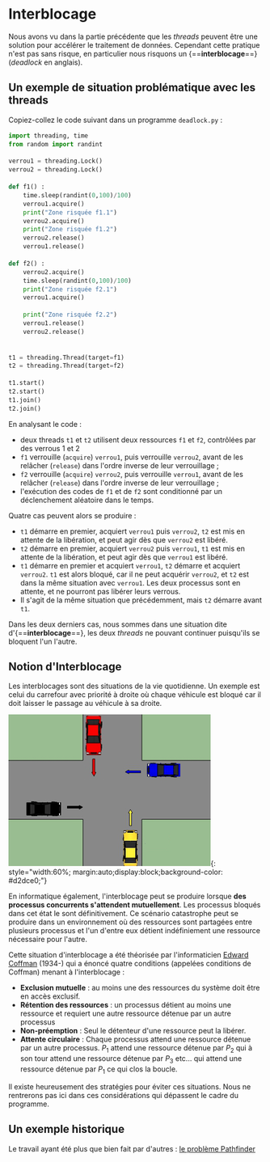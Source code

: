 # Interblocage

Nous avons vu dans la partie précédente que les *threads* peuvent être une solution pour accélérer le traitement de données. Cependant cette pratique n'est pas sans risque, en particulier nous risquons un {==**interblocage**==} (*deadlock* en anglais).

## Un exemple de situation problématique avec les threads

Copiez-collez le code suivant dans un programme `deadlock.py` :

```` python 
import threading, time
from random import randint

verrou1 = threading.Lock()
verrou2 = threading.Lock()

def f1() :
    time.sleep(randint(0,100)/100)
    verrou1.acquire()
    print("Zone risquée f1.1")
    verrou2.acquire()
    print("Zone risquée f1.2")
    verrou2.release()
    verrou1.release()
    
def f2() :
    verrou2.acquire()
    time.sleep(randint(0,100)/100)
    print("Zone risquée f2.1")
    verrou1.acquire()
    
    print("Zone risquée f2.2")
    verrou1.release()
    verrou2.release()
 
 
t1 = threading.Thread(target=f1)
t2 = threading.Thread(target=f2)
 
t1.start()
t2.start()
t1.join()
t2.join()

````

En analysant le code :

* deux threads `t1` et `t2` utilisent deux ressources `f1` et `f2`, contrôlées par des verrous 1 et 2
* `f1` verrouille (`acquire`) `verrou1`, puis verrouille `verrou2`, avant de les relâcher (`release`)  dans l'ordre inverse de leur verrouillage ;
* `f2` verrouille (`acquire`) `verrou2`, puis verrouille `verrou1`, avant de les relâcher (`release`)  dans l'ordre inverse de leur verrouillage ;
* l'exécution des codes de `f1` et de `f2` sont conditionné par un déclenchement aléatoire dans le temps.

Quatre cas peuvent alors se produire : 

* `t1` démarre en premier, acquiert `verrou1` puis `verrou2`, `t2` est mis en attente de la libération, et peut agir dès que `verrou2` est libéré.
* `t2` démarre en premier, acquiert `verrou2` puis `verrou1`, `t1` est mis en attente de la libération, et peut agir dès que `verrou1` est libéré.
* `t1` démarre en premier et acquiert `verrou1`, `t2` démarre et acquiert `verrou2`. `t1` est alors bloqué, car il ne peut acquérir `verrou2`, et `t2` est dans la même situation avec `verrou1`. Les deux processus sont en attente, et ne pourront pas libérer leurs verrous.
* Il s'agit de la même situation que précédemment, mais `t2` démarre avant `t1`.


Dans les deux derniers cas, nous sommes dans une situation dite d'{==**interblocage**==}, les deux *threads* ne pouvant continuer puisqu'ils se bloquent l'un l'autre.


## Notion d'Interblocage

Les interblocages sont des situations de la vie quotidienne. Un exemple est celui du carrefour avec priorité à droite où chaque véhicule est bloqué car il doit laisser le passage au véhicule à sa droite.

![P4_priorite.png](P4_Priorite.png){: style="width:60%; margin:auto;display:block;background-color: #d2dce0;"}
		

En informatique également, l'interblocage peut se produire lorsque **des processus concurrents s'attendent mutuellement**. Les processus bloqués dans cet état le sont définitivement. Ce scénario catastrophe peut se produire dans un environnement où des ressources sont partagées entre plusieurs processus et l'un d'entre eux détient indéfiniement une ressource nécessaire pour l'autre.

Cette situation d'interblocage a été théorisée par l'informaticien [Edward Coffman](https://en.wikipedia.org/wiki/Edward_G._Coffman_Jr.) (1934-) qui a énoncé quatre conditions (appelées conditions de Coffman) menant à l'interblocage :

* **Exclusion mutuelle** : au moins une des ressources du système doit être en accès exclusif.
* **Rétention des ressources** : un processus détient au moins une ressource et requiert une autre ressource détenue par un autre processus
* **Non-préemption** : Seul le détenteur d'une ressource peut la libérer.
* **Attente circulaire** : Chaque processus attend une ressource détenue par un autre processus. $P_1$ attend une ressource détenue par $P_2$ qui à son tour attend une ressource détenue par $P_3$ etc... qui attend une ressource détenue par $P_1$ ce qui clos la boucle.

Il existe heureusement des stratégies pour éviter ces situations. Nous ne rentrerons pas ici dans ces considérations qui dépassent le cadre du programme.

## Un exemple historique

Le travail ayant été plus que bien fait par d'autres : [le problème Pathfinder](http://lycee.educinfo.org/index.php?page=interblocage&activite=processus)





